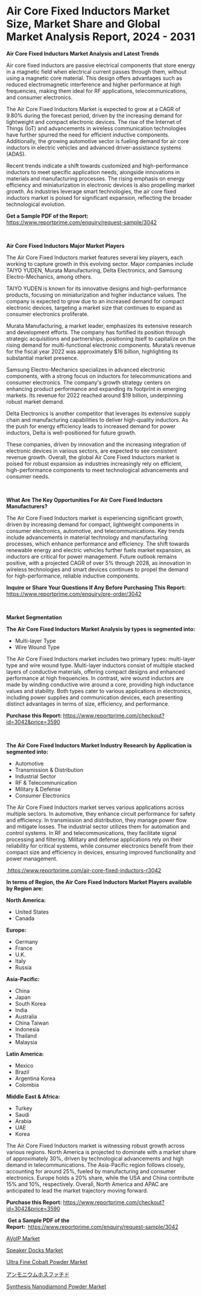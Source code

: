 <p><h1>Air Core Fixed Inductors Market Size, Market Share and Global Market Analysis Report, 2024 - 2031</h1></p><p><strong>Air Core Fixed Inductors Market Analysis and Latest Trends</strong></p>
<p><p>Air core fixed inductors are passive electrical components that store energy in a magnetic field when electrical current passes through them, without using a magnetic core material. This design offers advantages such as reduced electromagnetic interference and higher performance at high frequencies, making them ideal for RF applications, telecommunications, and consumer electronics.</p><p>The Air Core Fixed Inductors Market is expected to grow at a CAGR of 9.80% during the forecast period, driven by the increasing demand for lightweight and compact electronic devices. The rise of the Internet of Things (IoT) and advancements in wireless communication technologies have further spurred the need for efficient inductive components. Additionally, the growing automotive sector is fueling demand for air core inductors in electric vehicles and advanced driver-assistance systems (ADAS).</p><p>Recent trends indicate a shift towards customized and high-performance inductors to meet specific application needs, alongside innovations in materials and manufacturing processes. The rising emphasis on energy efficiency and miniaturization in electronic devices is also propelling market growth. As industries leverage smart technologies, the air core fixed inductors market is poised for significant expansion, reflecting the broader technological evolution.</p></p>
<p><strong>Get a Sample PDF of the Report:&nbsp;</strong> <a href="https://www.reportprime.com/enquiry/request-sample/3042">https://www.reportprime.com/enquiry/request-sample/3042</a></p>
<p>&nbsp;</p>
<p><strong>Air Core Fixed Inductors Major Market Players</strong></p>
<p><p>The Air Core Fixed Inductors market features several key players, each working to capture growth in this evolving sector. Major companies include TAIYO YUDEN, Murata Manufacturing, Delta Electronics, and Samsung Electro-Mechanics, among others. </p><p>TAIYO YUDEN is known for its innovative designs and high-performance products, focusing on miniaturization and higher inductance values. The company is expected to grow due to an increased demand for compact electronic devices, targeting a market size that continues to expand as consumer electronics proliferate.</p><p>Murata Manufacturing, a market leader, emphasizes its extensive research and development efforts. The company has fortified its position through strategic acquisitions and partnerships, positioning itself to capitalize on the rising demand for multi-functional electronic components. Murata’s revenue for the fiscal year 2022 was approximately $16 billion, highlighting its substantial market presence.</p><p>Samsung Electro-Mechanics specializes in advanced electronic components, with a strong focus on inductors for telecommunications and consumer electronics. The company's growth strategy centers on enhancing product performance and expanding its footprint in emerging markets. Its revenue for 2022 reached around $19 billion, underpinning robust market demand.</p><p>Delta Electronics is another competitor that leverages its extensive supply chain and manufacturing capabilities to deliver high-quality inductors. As the push for energy efficiency leads to increased demand for power inductors, Delta is well-positioned for future growth.</p><p>These companies, driven by innovation and the increasing integration of electronic devices in various sectors, are expected to see consistent revenue growth. Overall, the global Air Core Fixed Inductors market is poised for robust expansion as industries increasingly rely on efficient, high-performance components to meet technological advancements and consumer needs.</p></p>
<p>&nbsp;</p>
<p><strong>What Are The Key Opportunities For Air Core Fixed Inductors Manufacturers?</strong></p>
<p><p>The Air Core Fixed Inductors market is experiencing significant growth, driven by increasing demand for compact, lightweight components in consumer electronics, automotive, and telecommunications. Key trends include advancements in material technology and manufacturing processes, which enhance performance and efficiency. The shift towards renewable energy and electric vehicles further fuels market expansion, as inductors are critical for power management. Future outlook remains positive, with a projected CAGR of over 5% through 2028, as innovation in wireless technologies and smart devices continues to propel the demand for high-performance, reliable inductive components.</p></p>
<p><strong>Inquire or Share Your Questions If Any Before Purchasing This Report:</strong> <a href="https://www.reportprime.com/enquiry/pre-order/3042">https://www.reportprime.com/enquiry/pre-order/3042</a></p>
<p>&nbsp;</p>
<p><strong>Market Segmentation</strong></p>
<p><strong>The Air Core Fixed Inductors Market Analysis by types is segmented into:</strong></p>
<p><ul><li>Multi-layer Type</li><li>Wire Wound Type</li></ul></p>
<p><p>The Air Core Fixed Inductors market includes two primary types: multi-layer type and wire wound type. Multi-layer inductors consist of multiple stacked layers of conductive materials, offering compact designs and enhanced performance at high frequencies. In contrast, wire wound inductors are made by winding conductive wire around a core, providing high inductance values and stability. Both types cater to various applications in electronics, including power supplies and communication devices, each presenting distinct advantages in terms of size, efficiency, and performance.</p></p>
<p><strong>Purchase this Report:&nbsp;</strong><a href="https://www.reportprime.com/checkout?id=3042&price=3590">https://www.reportprime.com/checkout?id=3042&price=3590</a></p>
<p>&nbsp;</p>
<p><strong>The Air Core Fixed Inductors Market Industry Research by Application is segmented into:</strong></p>
<p><ul><li>Automotive</li><li>Transmission & Distribution</li><li>Industrial Sector</li><li>RF & Telecommunication</li><li>Military & Defense</li><li>Consumer Electronics</li></ul></p>
<p><p>The Air Core Fixed Inductors market serves various applications across multiple sectors. In automotive, they enhance circuit performance for safety and efficiency. In transmission and distribution, they manage power flow and mitigate losses. The industrial sector utilizes them for automation and control systems. In RF and telecommunications, they facilitate signal processing and filtering. Military and defense applications rely on their reliability for critical systems, while consumer electronics benefit from their compact size and efficiency in devices, ensuring improved functionality and power management.</p></p>
<p><a href="https://www.reportprime.com/air-core-fixed-inductors-r3042">&nbsp;https://www.reportprime.com/air-core-fixed-inductors-r3042</a></p>
<p><strong>In terms of Region, the Air Core Fixed Inductors Market Players available by Region are:</strong></p>
<p>
    <p> <strong> North America: </strong>
        <ul>
            <li>United States</li>
            <li>Canada</li>
        </ul>
        </p> 
    <p> <strong> Europe: </strong>
        <ul>
            <li>Germany</li>
            <li>France</li>
            <li>U.K.</li>
            <li>Italy</li>
            <li>Russia</li>
        </ul>
        </p> 
    <p> <strong> Asia-Pacific: </strong>
        <ul>
            <li>China</li>
            <li>Japan</li>
            <li>South Korea</li>
            <li>India</li>
            <li>Australia</li>
            <li>China Taiwan</li>
            <li>Indonesia</li>
            <li>Thailand</li>
            <li>Malaysia</li>
        </ul>
        </p> 
    <p> <strong> Latin America: </strong>
        <ul>
            <li>Mexico</li>
            <li>Brazil</li>
            <li>Argentina Korea</li>
            <li>Colombia</li>
        </ul>
        </p> 
    <p> <strong> Middle East & Africa: </strong>
        <ul>
            <li>Turkey</li>
            <li>Saudi</li>
            <li>Arabia</li>
            <li>UAE</li>
            <li>Korea</li>
        </ul>
    </p>
    </p>
<p><p>The Air Core Fixed Inductors market is witnessing robust growth across various regions. North America is projected to dominate with a market share of approximately 30%, driven by technological advancements and high demand in telecommunications. The Asia-Pacific region follows closely, accounting for around 25%, fueled by manufacturing and consumer electronics. Europe holds a 20% share, while the USA and China contribute 15% and 10%, respectively. Overall, North America and APAC are anticipated to lead the market trajectory moving forward.</p></p>
<p><strong>Purchase this Report: </strong><a href="https://www.reportprime.com/checkout?id=3042&price=3590">https://www.reportprime.com/checkout?id=3042&price=3590</a></p>
<p>&nbsp;<strong>Get a Sample PDF of the Report:&nbsp;&nbsp;</strong><a href="https://www.reportprime.com/enquiry/request-sample/3042">https://www.reportprime.com/enquiry/request-sample/3042</a></p>
<p><strong></strong></p>
<p><p><a href="https://www.linkedin.com/pulse/how-regional-global-trends-shaping-avoip-market-year-2024-ecpbc?trackingId=8Uxw0BWDQ1ykSki8A4bj3g%3D%3D">AVoIP Market</a></p><p><a href="https://www.linkedin.com/pulse/speaker-docks-market-industry-trends-forecast-period-from-57bye?trackingId=RWlJ3GE5QWKHcTCEgNQKvg%3D%3D">Speaker Docks Market</a></p><p><a href="https://issuu.com/reportprime-2/docs/ultra-fine-cobalt-powder-market-siz_c5d41249cfcb20">Ultra Fine Cobalt Powder Market</a></p><p><a href="https://github.com/lababdou/Market-Research-Report-List-6/blob/main/70701893331.md">アンモニウムホスファチド</a></p><p><a href="https://issuu.com/reportprime-2/docs/synthesis-nanodiamond-powder-market_1480c7ecea9ed4">Synthesis Nanodiamond Powder Market</a></p></p>